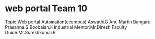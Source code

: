 # web portal Team 10
Topic:Web portal Automation(ecampus)
Aswathi.G
Anu Martin
Bangaru Prasanna.S
Boobalan.K
Industrial Mentor:Mr.Dinesh
Faculty Guide:Mr.Sureshkumar.R
